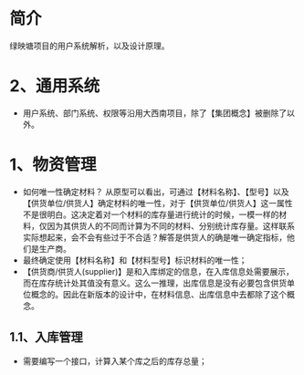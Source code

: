 # 简介
绿映塘项目的用户系统解析，以及设计原理。

# 2、通用系统
* 用户系统、部门系统、权限等沿用大西南项目，除了【集团概念】被删除了以外。

# 1、物资管理
* 如何唯一性确定材料？ 从原型可以看出，可通过【材料名称】、【型号】以及【供货单位/供货人】确定材料的唯一性，对于【供货单位/供货人】这一属性不是很明白。这决定着对一个材料的库存量进行统计的时候，一模一样的材料，仅因为其供货人的不同而计算为不同的材料、分别统计库存量。这样联系实际想起来，会不会有些过于不合适？解答是供货人的确是唯一确定指标，他们是生产商。
* 最终确定使用【材料名称】和【材料型号】标识材料的唯一性；
* 【供货商/供货人(supplier)】是和入库绑定的信息，在入库信息处需要展示，而在库存统计处其值没有意义。这么一推理，出库信息是没有必要包含供货单位概念的。因此在新版本的设计中，在材料信息、出库信息中去都除了这个概念。
## 1.1、入库管理
* 需要编写一个接口，计算入某个库之后的库存总量；



